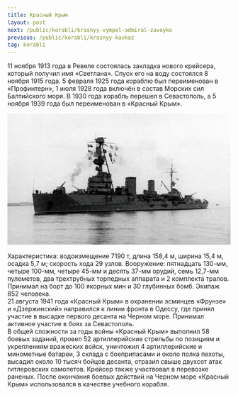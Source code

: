 ```yaml
---
title: Красный Крым
layout: post
next: /public/korabli/krasnyy-vympel-admiral-zavoyko
previous: /public/korabli/krasnyy-kavkaz
tag: korabli
---
```

 
11 ноября 1913 года в Ревеле состоялась закладка нового крейсера, который получил имя «Светлана». Спуск его на воду состоялся 8 ноября 1915 года. 5 февраля 1925 года кораблю был переименован в «Профинтерн», 1 июля 1928 года включён в состав Морских сил Балтийского моря. В 1930 года корабль перешел в Севастополь, а 5 ноября 1939 года был переименован в «Красный Крым».   
<!--more-->

![](/assets/img/Krsn_Krym.gif)  

  
Характеристика: водоизмещение 7190 т, длина 158,4 м, ширина 15,4 м, осадка 5,7 м; скорость хода 29 узлов. Вооружение: пятнадцать 130-мм, четыре 100-мм, четыре 45-мм и десять 37-мм орудий, семь 12,7-мм пулеметов, два трехтрубных торпедных аппарата и 2 комплекта тралов. Принимал на борт до 100 якорных мин и 30 глубинных бомб. Экипаж 852 человека.  
21 августа 1941 года «Красный Крым» в охранении эсминцев «Фрунзе» и «Дзержинский» направился к линии фронта в Одессу, где принял участие в высадке первого десанта на Черном море. Принимал активное участие в боях за Севастополь.  
В общей сложности за годы войны «Красный Крым» выполнил 58 боевых заданий, провел 52 артиллерийские стрельбы по позициям и укреплениям вражеских войск, уничтожил 4 артиллерийские и минометные батареи, 3 склада с боеприпасами и около полка пехоты, высадил около 10 тысяч бойцов десанта, отразил свыше двухсот атак гитлеровских самолетов. Крейсер также участвовал в перевозке раненых. После окончания боевых действий на Черном море «Красный Крым» использовался в качестве учебного корабля.  
 
